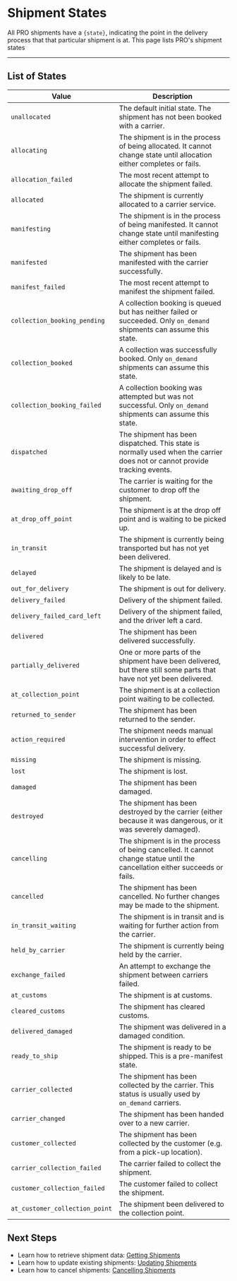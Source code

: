 # Shipment States

All PRO shipments have a `{state}`, indicating the point in the delivery process that that particular shipment is at. This page lists PRO's shipment states 

---

## List of States

| Value | Description |
|------ | ------------|
| `unallocated` | The default initial state. The shipment has not been booked with a carrier. |
| `allocating` | The shipment is in the process of being allocated. It cannot change state until allocation either completes or fails. |
| `allocation_failed` | The most recent attempt to allocate the shipment failed. |
| `allocated` | The shipment is currently allocated to a carrier service. |
| `manifesting` | The shipment is in the process of being manifested. It cannot change state until manifesting either completes or fails. |
| `manifested` | The shipment has been manifested with the carrier successfully. |
| `manifest_failed` | The most recent attempt to manifest the shipment failed. |
| `collection_booking_pending` | A collection booking is queued but has neither failed or succeeded. Only `on_demand` shipments can assume this state. |
| `collection_booked` | A collection was successfully booked. Only `on_demand` shipments can assume this state. |
| `collection_booking_failed` | A collection booking was attempted but was not successful. Only `on_demand` shipments can assume this state. |
| `dispatched` | The shipment has been dispatched. This state is normally used when the carrier does not or cannot provide tracking events. |
| `awaiting_drop_off` | The carrier is waiting for the customer to drop off the shipment. |
| `at_drop_off_point` | The shipment is at the drop off point and is waiting to be picked up. |
| `in_transit` | The shipment is currently being transported but has not yet been delivered. |
| `delayed` | The shipment is delayed and is likely to be late. |
| `out_for_delivery` | The shipment is out for delivery. |
| `delivery_failed` | Delivery of the shipment failed. |
| `delivery_failed_card_left` | Delivery of the shipment failed, and the driver left a card. |
| `delivered` | The shipment has been delivered successfully. |
| `partially_delivered` | One or more parts of the shipment have been delivered, but there still some parts that have not yet been delivered. |
| `at_collection_point` | The shipment is at a collection point waiting to be collected. |
| `returned_to_sender` | The shipment has been returned to the sender. |
| `action_required` | The shipment needs manual intervention in order to effect successful delivery. |
| `missing` | The shipment is missing. |
| `lost` | The shipment is lost. |
| `damaged` | The shipment has been damaged. |
| `destroyed` | The shipment has been destroyed by the carrier (either because it was dangerous, or it was severely damaged). |
| `cancelling` | The shipment is in the process of being cancelled. It cannot change statue until the cancellation either succeeds or fails. |
| `cancelled` | The shipment has been cancelled. No further changes may be made to the shipment. |
| `in_transit_waiting` | The shipment is in transit and is waiting for further action from the carrier. |
| `held_by_carrier` | The shipment is currently being held by the carrier. |
| `exchange_failed` | An attempt to exchange the shipment between carriers failed. |
| `at_customs` | The shipment is at customs. |
| `cleared_customs` | The shipment has cleared customs. |
| `delivered_damaged` | The shipment was delivered in a damaged condition. |
| `ready_to_ship` | The shipment is ready to be shipped. This is a pre-manifest state. |
| `carrier_collected` | The shipment has been collected by the carrier. This status is usually used by `on_demand` carriers. |
| `carrier_changed` | The shipment has been handed over to a new carrier. |
| `customer_collected` | The shipment has been collected by the customer (e.g. from a pick-up location). |
| `carrier_collection_failed` | The carrier failed to collect the shipment. |
| `customer_collection_failed` | The customer failed to collect the shipment. |
| `at_customer_collection_point` | The shipment been delivered to the collection point. |

## Next Steps

* Learn how to retrieve shipment data: [Getting Shipments](/pro/api/shipments/getting_shipments.html)
* Learn how to update existing shipments: [Updating Shipments](/pro/api/shipments/updating_shipments.html)
* Learn how to cancel shipments: [Cancelling Shipments](/pro/api/shipments/cancelling_shipments.html)

<script src="../../scripts/requesttabs.js"></script>
<script src="../../scripts/responsetabs.js"></script>
<script src="../../scripts/copy.js"></script>